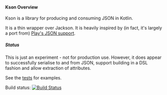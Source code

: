 #### Kson Overview

Kson is a library for producing and consuming JSON in Kotlin.

It is a thin wrapper over Jackson. It is heavily inspired by (in fact, it's largely a port from)
[Play's JSON support](http://www.playframework.com/documentation/2.0/ScalaJson).

##### Status

This is just an experiment - not for production use. However, it does appear to successfully
serialise to and from JSON, support building in a DSL fashion and allow extraction of attributes.

See the [tests](/kson/src/test/java/com/github/andrewoma/kson) for examples.

Build status: [![Build Status](https://travis-ci.org/andrewoma/kson.svg?branch=master)](https://travis-ci.org/andrewoma/kson)